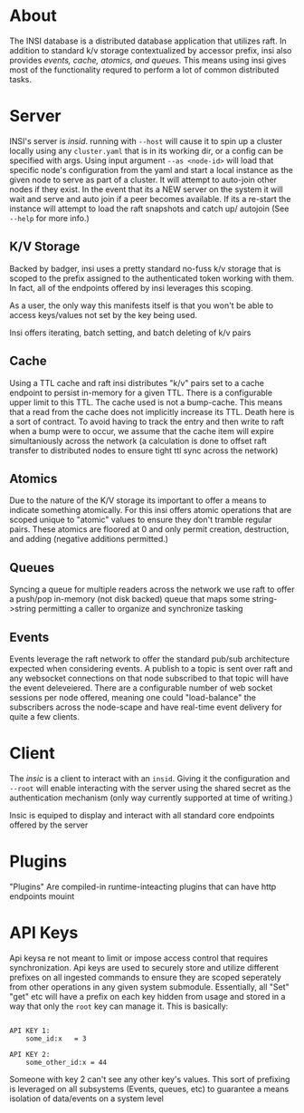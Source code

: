 # About

The INSI database is a distributed database application that utilizes raft. In addition to standard k/v storage contextualized by accessor prefix,
insi also provides *events, cache, atomics, and queues.* This means using insi gives most of the functionality requred to perform a lot of common
distributed tasks.

# Server

INSI's server is _insid_. running with `--host` will cause it to spin up a cluster locally using any `cluster.yaml` that is in its working dir, or a config can
be specified with args. Using input argument `--as <node-id>` will load that specific node's configuration from the yaml and start a local instance as the
given node to serve as part of a cluster. It will attempt to auto-join other nodes if they exist. In the event that its a NEW server on the system
it will wait and serve and auto join if a peer becomes available. If its a re-start the instance will attempt to load the raft snapshots and catch up/
autojoin (See `--help` for more info.)

## K/V Storage

Backed by badger, insi uses a pretty standard no-fuss k/v storage that is scoped to the prefix assigned to the authenticated token working with them.
In fact, all of the endpoints offered by insi leverages this scoping.

As a user, the only way this manifests itself is that you won't be able to access keys/values not set by the key being used.

Insi offers iterating, batch setting, and batch deleting of k/v pairs

## Cache

Using a TTL cache and raft insi distributes "k/v" pairs set to a cache endpoint to persist in-memory for a given TTL. There is a configurable upper limit
to this TTL. The cache used is not a bump-cache. This means that a read from the cache does not implicitly increase its TTL. Death here is a sort of contract.
To avoid having to track the entry and then write to raft when a bump were to occur, we assume that the cache item will expire simultaniously across the network
(a calculation is done to offset raft transfer to distributed nodes to ensure tight ttl sync across the network)

## Atomics

Due to the nature of the K/V storage its important to offer a means to indicate something atomically. For this insi offers atomic operations that are scoped
unique to "atomic" values to ensure they don't tramble regular pairs. These atomics are floored at 0 and only permit creation, destruction, and adding (negative
additions permitted.)

## Queues

Syncing a queue for multiple readers across the network we use raft to offer a push/pop in-memory (not disk backed) queue that maps some string->string permitting
a caller to organize and synchronize tasking

## Events

Events leverage the raft network to offer the standard pub/sub architecture expected when considering events. A publish to a topic is sent over raft and
any websocket connections on that node subscribed to that topic will have the event deleveiered. There are a configurable number of web socket sessions per
node offered, meaning one could "load-balance" the subscribers across the node-scape and have real-time event delivery for quite a few clients.

# Client

The _insic_ is a client to interact with an `insid`. Giving it the configuration and `--root` will enable interacting with the server using the shared secret
as the authentication mechanism (only way currently supported at time of writing.)

Insic is equiped to display and interact with all standard core endpoints offered by the server

# Plugins

"Plugins" Are compiled-in runtime-inteacting plugins that can have http endpoints mouint


# API Keys

Api keysa re not meant to limit or impose access control that
requires synchronization. Api keys are used to securely store
and utilize different prefixes on all ingested commands to ensure
they are scoped seperately from other operations in any given
system submodule. Essentially, all "Set" "get" etc will have a prefix on each key hidden from usage and stored in a way that
only the `root` key can manage it. This is basically:

```

API KEY 1:
    some_id:x   = 3

API KEY 2:
    some_other_id:x = 44

```

Someone with key 2 can't see any other key's values. This sort
of prefixing is leveraged on all subsystems (Events, queues, etc)
to guarantee a means isolation of data/events on a system level